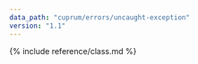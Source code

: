 ```yaml
---
data_path: "cuprum/errors/uncaught-exception"
version: "1.1"
---
```


{% include reference/class.md %}
